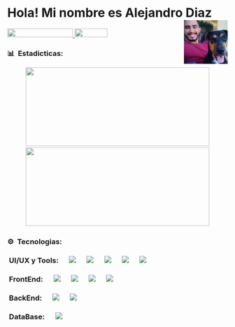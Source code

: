 # Hola! Mi nombre es Alejandro Diaz  <img src="https://media.giphy.com/media/hvRJCLFzcasrR4ia7z/giphy.gif" width="35" alt=""> <img align="right" heigth="100" width="100" src="https://github.com/Dev-Alejo/Dev-Alejo/blob/main/mailo.jpeg" />

<div>
  <a id="Stack_Overflow" href="https://es.stackoverflow.com/users/308307/dev-alejo" target="_blank" rel="noopener noreferrer">
    <img height="20em" width="150em" src="https://aleen42.github.io/badges/src/stackoverflow.svg"/>
  </a>
  <a id="Upwork" href="https://www.linkedin.com/in/alejandro-diaz-444746252/" target="_blank" rel="noopener noreferrer">
    <img height="20em" width="75em" border-radius="50%" src="https://img.shields.io/badge/UpWork-6FDA44?style=for-the-badge&logo=Upwork&logoColor=white"/>
  </a>
</div>

### 📊 &nbsp;Estadicticas:

<div align="center">
  <a href="https://github.com/Dev-Alejo">
    <img height="180em" width="420em" src="https://github-readme-stats.vercel.app/api?username=Dev-Alejo&show_icons=true&theme=transparent"/>  
    <img height="180em" width="420em" src="https://github-readme-stats.vercel.app/api/top-langs/?username=Dev-Alejo&layout=compact&theme=transparent"/>
  </a>
</div>

### ⚙️ &nbsp;Tecnologias:

### &nbsp;UI/UX y Tools: &emsp; <img heigth="15" width="25" src="https://cdn.jsdelivr.net/gh/devicons/devicon/icons/git/git-original.svg" /> &emsp; <img heigth="15" width="25" src="https://i.postimg.cc/SNC7CYCJ/github.png"/> &emsp; <img heigth="15" width="25" src="https://cdn.jsdelivr.net/gh/devicons/devicon/icons/vscode/vscode-original.svg" /> &emsp; <img heigth="15" width="25" src="https://upload.wikimedia.org/wikipedia/commons/4/45/Notion_app_logo.png" /> &emsp; <img heigth="15" width="25" src="https://cdn.jsdelivr.net/gh/devicons/devicon/icons/trello/trello-plain.svg" />

### &nbsp;FrontEnd: &emsp; <img heigth="15" width="25" src="https://cdn.jsdelivr.net/gh/devicons/devicon/icons/html5/html5-original.svg" /> &emsp; <img heigth="15" width="25" src="https://cdn.jsdelivr.net/gh/devicons/devicon/icons/css3/css3-original.svg" /> &emsp; <img heigth="20" width="30" src="https://cdn.jsdelivr.net/gh/devicons/devicon/icons/bootstrap/bootstrap-original.svg" /> &emsp; <img heigth="15" width="25" src="https://cdn.jsdelivr.net/gh/devicons/devicon/icons/javascript/javascript-original.svg" />

### &nbsp;BackEnd: &emsp; <img heigth="15" width="25" src="https://cdn.jsdelivr.net/gh/devicons/devicon/icons/java/java-original.svg" /> &emsp; <img heigth="15" width="25" src="https://cdn.jsdelivr.net/gh/devicons/devicon/icons/spring/spring-original.svg" /> 

### &nbsp;DataBase: &emsp; <img heigth="25" width="35" src="https://cdn.jsdelivr.net/gh/devicons/devicon/icons/mysql/mysql-original-wordmark.svg" />
